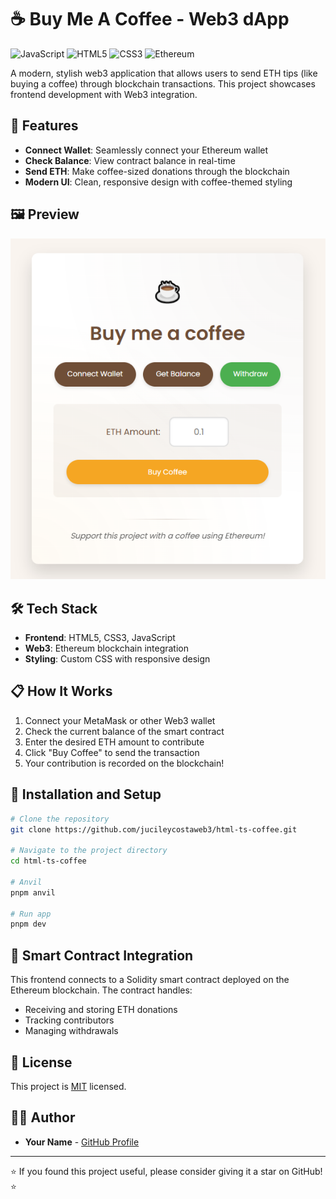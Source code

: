 # ☕ Buy Me A Coffee - Web3 dApp

![JavaScript](https://img.shields.io/badge/JavaScript-F7DF1E?style=for-the-badge&logo=javascript&logoColor=black)
![HTML5](https://img.shields.io/badge/HTML5-E34F26?style=for-the-badge&logo=html5&logoColor=white)
![CSS3](https://img.shields.io/badge/CSS3-1572B6?style=for-the-badge&logo=css3&logoColor=white)
![Ethereum](https://img.shields.io/badge/Ethereum-3C3C3D?style=for-the-badge&logo=Ethereum&logoColor=white)

A modern, stylish web3 application that allows users to send ETH tips (like buying a coffee) through blockchain transactions. This project showcases frontend development with Web3 integration.

## 🚀 Features

- **Connect Wallet**: Seamlessly connect your Ethereum wallet
- **Check Balance**: View contract balance in real-time
- **Send ETH**: Make coffee-sized donations through the blockchain
- **Modern UI**: Clean, responsive design with coffee-themed styling

## 🖼️ Preview

![Buy Me A Coffee App Screenshot](./buymeacoffee.png)

## 🛠️ Tech Stack

- **Frontend**: HTML5, CSS3, JavaScript
- **Web3**: Ethereum blockchain integration
- **Styling**: Custom CSS with responsive design

## 📋 How It Works

1. Connect your MetaMask or other Web3 wallet
2. Check the current balance of the smart contract
3. Enter the desired ETH amount to contribute
4. Click "Buy Coffee" to send the transaction
5. Your contribution is recorded on the blockchain!

## 🔧 Installation and Setup

```bash
# Clone the repository
git clone https://github.com/jucileycostaweb3/html-ts-coffee.git

# Navigate to the project directory
cd html-ts-coffee

# Anvil
pnpm anvil

# Run app
pnpm dev
```

## 📝 Smart Contract Integration

This frontend connects to a Solidity smart contract deployed on the Ethereum blockchain. The contract handles:

- Receiving and storing ETH donations
- Tracking contributors
- Managing withdrawals

## 📄 License

This project is [MIT](LICENSE) licensed.

## 👨‍💻 Author

- **Your Name** - [GitHub Profile](https://github.com/jucileycostaweb3)

---

⭐️ If you found this project useful, please consider giving it a star on GitHub! ⭐️

